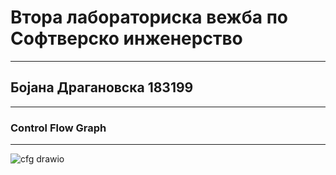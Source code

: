 <h1>Втора лабораториска вежба по Софтверско инженерство</h1>
<hr>
<h2>Бојана Драгановска 183199</h2>
<hr>
<h3>Control Flow Graph</h3>
<hr>

![cfg drawio](https://github.com/Bojana-Draganovska/SI_2023_lab2_183199/assets/96067158/0a319a5f-8e4f-437f-bfe1-0adc2eff302d)
